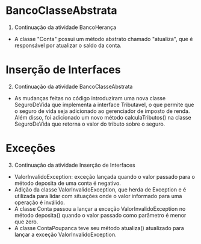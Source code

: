 # BancoClasseAbstrata
1. Continuação da atividade BancoHerança 
* A classe "Conta" possui um método abstrato chamado "atualiza", que é responsável por atualizar o saldo da conta.

# Inserção de Interfaces 
2. Continuação da atividade BancoClasseAbstrata
* As mudanças feitas no código introduziram uma nova classe SeguroDeVida que implementa a interface Tributavel, o que permite que o seguro de vida seja adicionado ao gerenciador de imposto de renda. Além disso, foi adicionado um novo método calculaTributos() na classe SeguroDeVida que retorna o valor do tributo sobre o seguro.

# Exceções
3. Continuação da atividade Inserção de Interfaces 

* ValorInvalidoException: exceção lançada quando o valor passado para o método deposita de uma conta é negativo.
* Adição da classe ValorInvalidoException, que herda de Exception e é utilizada para lidar com situações onde o valor informado para uma operação é inválido.
* A classe Conta passou a lançar a exceção ValorInvalidoException no método deposita() quando o valor passado como parâmetro é menor que zero.
* A classe ContaPoupanca teve seu método atualiza() atualizado para lançar a exceção ValorInvalidoException.
